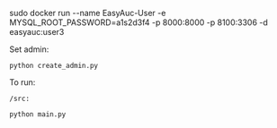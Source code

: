 sudo docker run --name EasyAuc-User -e MYSQL_ROOT_PASSWORD=a1s2d3f4 -p 8000:8000 -p 8100:3306 -d easyauc:user3


Set admin:

    python create_admin.py



To run:

    /src:

    python main.py